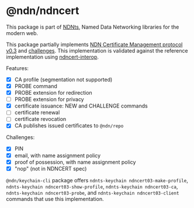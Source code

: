 # @ndn/ndncert

This package is part of [NDNts](https://yoursunny.com/p/NDNts/), Named Data Networking libraries for the modern web.

This package partially implements [NDN Certificate Management protocol v0.3](https://github.com/named-data/ndncert/wiki/NDNCERT-Protocol-0.3/841f2a2e66cc3256d113cfe61242420b9cdab6c1) and [challenges](https://github.com/named-data/ndncert/wiki/NDNCERT-Protocol-0.3-Challenges/46700d99c67dc94d13d26f838e4594f1f66d7c76).
This implementation is validated against the reference implementation using [ndncert-interop](../../integ/ndncert-interop/).

Features:

* [X] CA profile (segmentation not supported)
* [X] PROBE command
* [X] PROBE extension for redirection
* [ ] PROBE extension for privacy
* [X] certificate issuance: NEW and CHALLENGE commands
* [ ] certificate renewal
* [ ] certificate revocation
* [X] CA publishes issued certificates to `@ndn/repo`

Challenges:

* [X] PIN
* [X] email, with name assignment policy
* [X] proof of possession, with name assignment policy
* [X] "nop" (not in NDNCERT spec)

`@ndn/keychain-cli` package offers `ndnts-keychain ndncert03-make-profile`, `ndnts-keychain ndncert03-show-profile`, `ndnts-keychain ndncert03-ca`, `ndnts-keychain ndncert03-probe`, and `ndnts-keychain ndncert03-client` commands that use this implementation.
